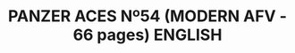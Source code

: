 ---
layout: product
title: "PANZER ACES Nº54 (MODERN AFV - 66 pages) ENGLISH"
price: "1500" 
desc: "Časopis"
img_path: "/assets/img/PANZ-0054.webp"
brand: "AMMO"
available: true
special_offer: false
new: false
soon: false
cat: "090000"
subcat: "090100"
subsubcat: "090101"
sifra: "PANZ-0054"
popular: false
---